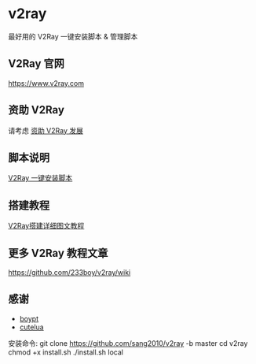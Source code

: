 # v2ray
最好用的 V2Ray 一键安装脚本 &amp; 管理脚本

## V2Ray 官网

https://www.v2ray.com

## 资助 V2Ray

请考虑 [资助 V2Ray 发展](https://www.v2ray.com/chapter_00/02_donate.html)

## 脚本说明

[V2Ray 一键安装脚本](https://github.com/233boy/v2ray/wiki/V2Ray%E4%B8%80%E9%94%AE%E5%AE%89%E8%A3%85%E8%84%9A%E6%9C%AC)

## 搭建教程

[V2Ray搭建详细图文教程](https://github.com/233boy/v2ray/wiki/V2Ray%E6%90%AD%E5%BB%BA%E8%AF%A6%E7%BB%86%E5%9B%BE%E6%96%87%E6%95%99%E7%A8%8B)


## 更多 V2Ray 教程文章

https://github.com/233boy/v2ray/wiki

## 感谢

- [boypt](https://github.com/boypt)
- [cutelua](https://github.com/cutelua)


安装命令:
git clone https://github.com/sang2010/v2ray -b master
cd v2ray
chmod +x install.sh
./install.sh local
